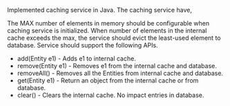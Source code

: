 Implemented caching service in Java. The caching service have,

The MAX number of elements in memory should be configurable when caching service is initialized. When number of elements in the internal cache exceeds the max, the service should evict the least-used element to database. Service should support the following APIs.

- add(Entity e1) - Adds e1 to internal cache.
- remove(Entity e1) - Removes e1 from the internal cache and database.
- removeAll() - Removes all the Entities from internal cache and database.
- get(Entity e1) - Return an object from the internal cache or from database.
- clear() - Clears the internal cache. No impact entries in database.
